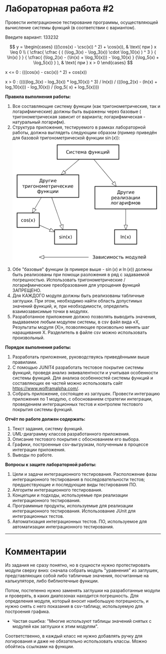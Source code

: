 # Лабораторная работа #2

Провести интеграционное тестирование программы, осуществляющей вычисление системы функций (в соответствии с вариантом).

Введите вариант: 133232

$$
y = 
\begin{cases}
   (((\cos(x) - \csc(x)) ^ 2) + \cos(x)), & \text{ при } x \leq 0 \\
   (
      \cfrac{  
         \cfrac { ( (\log_3(x) - \log_3(x)) \cdot \log_10(x) ) ^ 3 }
                { \ln(x) }
      }
      { \cfrac{
               (\log_2(x) - (\ln(x) + \log_10(x))) - \log_10(x)
            }
            {\log_5(x) + \log_5(x)}
      }
   ), & \text{ при } x > 0
\end{cases}
$$

x <= 0 : (((cos(x) - csc(x)) ^ 2) + cos(x))

x > 0 : (((((log_3(x) - log_3(x)) * log_10(x)) ^ 3) / ln(x)) / (((log_2(x) - (ln(x) + log_10(x))) - log_10(x)) / (log_5(
x) + log_5(x))))

**Правила выполнения работы:**

1. Все составляющие систему функции (как тригонометрические, так и логарифмические) должны быть выражены через базовые (
   тригонометрическая зависит от варианта; логарифмическая - натуральный логарифм).
2. Структура приложения, тестируемого в рамках лабораторной работы, должна выглядеть следующим образом (пример приведён
   для базовой тригонометрической функции $\sin(x)$): ![lab-2-struct](./res/lab2.png)
3. Обе "базовые" функции (в примере выше - $\sin(x)$ и $\ln(x)$) должны быть реализованы при помощи разложения в ряд с
   задаваемой погрешностью. Использовать тригонометрические / логарифмические преобразования для упрощения функций
   ЗАПРЕЩЕНО.
4. Для КАЖДОГО модуля должны быть реализованы табличные заглушки. При этом, необходимо найти область допустимых значений
   функций, и, при необходимости, определить взаимозависимые точки в модулях.
5. Разработанное приложение должно позволять выводить значения, выдаваемое любым модулем системы, в сsv файл вида «X,
   Результаты модуля (X)», позволяющее произвольно менять шаг наращивания Х. Разделитель в файле csv можно использовать
   произвольный.

**Порядок выполнения работы:**

1. Разработать приложение, руководствуясь приведёнными выше правилами.
2. С помощью JUNIT4 разработать тестовое покрытие системы функций, проведя анализ эквивалентности и учитывая особенности
   системы функций. Для анализа особенностей системы функций и составляющих ее частей можно использовать
   сайт https://www.wolframalpha.com/.
3. Собрать приложение, состоящее из заглушек. Провести интеграцию приложения по 1 модулю, с обоснованием стратегии
   интеграции, проведением интеграционных тестов и контролем тестового покрытия системы функций.

**Отчёт по работе должен содержать:**

1. Текст задания, систему функций.
2. UML-диаграмму классов разработанного приложения.
3. Описание тестового покрытия с обоснованием его выбора.
4. Графики, построенные csv-выгрузкам, полученным в процессе интеграции приложения.
5. Выводы по работе.

**Вопросы к защите лабораторной работы:**

1. Цели и задачи интеграционного тестирования. Расположение фазы интеграционного тестирования в последовательности
   тестов; предшествующие и последующие виды тестирования ПО.
2. Алгоритм интеграционного тестирования.
3. Концепции и подходы, используемые при реализации интеграционного тестирования.
4. Программные продукты, используемые для реализации интеграционного тестирования. Использование JUnit для
   интеграционных тестов.
5. Автоматизация интеграционных тестов. ПО, используемое для автоматизации интеграционного тестирования.

- - -

# Комментарии

Из задания не сразу понятно, но в сущности нужно протестировать модули сверху вниз: сначала собрать модуль "уравнения" 
из заглушек, представляющих собой либо табличные значения, посчитанные на калькуляторе, либо библиотечные функции.

Потом, постепенно нужно заменять заглушки на разработанные модули и проверять, в каких диапозонах находится погрешность.
Для определения модуля, который вносит наибольшую погрешность, и нужно снять с него показания в csv-таблицу, 
используемую для построения графика.
- Частая ошибка: "Многие используют таблицы значений снятых с модулей как заглушки к этим модулям".

Соответственно, в каждый класс не нужно добавлять ручку для логирования и даже не обязательно использовать классы. Можно
обойтись ссылками на функции.

